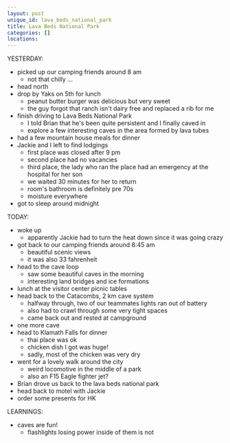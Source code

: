 ```yaml
---
layout: post
unique_id: lava_beds_national_park
title: Lava Beds National Park
categories: []
locations: 
---
```


YESTERDAY:
* picked up our camping friends around 8 am
  * not that chilly ...
* head north
* drop by Yaks on 5th for lunch
  * peanut butter burger was delicious but very sweet
  * the guy forgot that ranch isn't dairy free and replaced a rib for me
* finish driving to Lava Beds National Park
  * I told Brian that he's been quite persistent and I finally caved in
  * explore a few interesting caves in the area formed by lava tubes
* had a few mountain house meals for dinner
* Jackie and I left to find lodgings
  * first place was closed after 9 pm
  * second place had no vacancies
  * third place, the lady who ran the place had an emergency at the hospital for her son
  * we waited 30 minutes for her to return
  * room's bathroom is definitely pre 70s
  * moisture everywhere
* got to sleep around midnight

TODAY:
* woke up
  * apparently Jackie had to turn the heat down since it was going crazy
* got back to our camping friends around 8:45 am
  * beautiful scenic views
  * it was also 33 fahrenheit
* head to the cave loop
  * saw some beautiful caves in the morning
  * interesting land bridges and ice formations
* lunch at the visitor center picnic tables
* head back to the Catacombs, 2 km cave system
  * halfway through, two of our teammates lights ran out of battery
  * also had to crawl through some very tight spaces
  * came back out and rested at campground
* one more cave
* head to Klamath Falls for dinner
  * thai place was ok
  * chicken dish I got was huge!
  * sadly, most of the chicken was very dry
* went for a lovely walk around the city
  * weird locomotive in the middle of a park
  * also an F15 Eagle fighter jet?
* Brian drove us back to the lava beds national park
* head back to motel with Jackie
* order some presents for HK

LEARNINGS:
* caves are fun!
  * flashlights losing power inside of them is not

